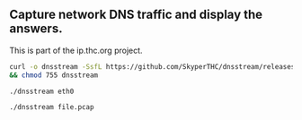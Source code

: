 ## Capture network DNS traffic and display the answers.

This is part of the ip.thc.org project.

```sh
curl -o dnsstream -SsfL https://github.com/SkyperTHC/dnsstream/releases/latest/download/dnsstream_linux-$(uname -m) \
&& chmod 755 dnsstream
```

```sh
./dnsstream eth0
```

```sh
./dnsstream file.pcap
```
